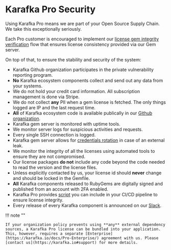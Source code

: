 # Karafka Pro Security

Using Karafka Pro means we are part of your Open Source Supply Chain. We take this exceptionally seriously.

Each Pro customer is encouraged to implement our [license gem integrity verification](Pro-Getting-Started#license-gem-integrity-verification) flow that ensures license consistency provided via our Gem server.

On top of that, to ensure the stability and security of the system:

- Karafka Github organization participates in the private vulnerability reporting program.
- **No** Karafka ecosystem components collect and send out any data from your systems.
- We do not hold your credit card information. All subscription management is done via Stripe.
- We do not collect **any** PII when a gem license is fetched. The only things logged are IP and the last request time.
- **All** of Karafka ecosystem code is available publically in our [Github organization](https://github.com/karafka/).
- Karafka gem server is monitored with uptime tools.
- We monitor server logs for suspicious activities and requests.
- Every single SSH connection is logged.
- Karafka gem server allows for [credentials rotation](Pro-Rotating-Credentials) in case of an external leak.
- We monitor the integrity of all the licenses using automated tools to ensure they are not compromised.
- Our license packages **do not** include any code beyond the code needed to read the version and the license files.
- Unless explicitly contacted by us, your license id should **never** change and should be locked in the Gemfile.
- **All** Karafka components released to RubyGems are digitally signed and published from an account with 2FA enabled.
- Karafka Pro provides [script](Pro-Getting-Started#license-gem-integrity-verification) you can include in your CI/CD pipeline to ensure license integrity.
- Every release of every Karafka component is announced on our [Slack](https://slack.karafka.io).

!!! note ""

    If your organization policy prevents using **any** external dependency sources, a Karafka Pro license can be bundled into your application. This, however, requires a separate [Enterprise](https://karafka.io/docs/Pro-Enterprise/) agreement with us. Please [contact us](https://karafka.io#support) for more details.
